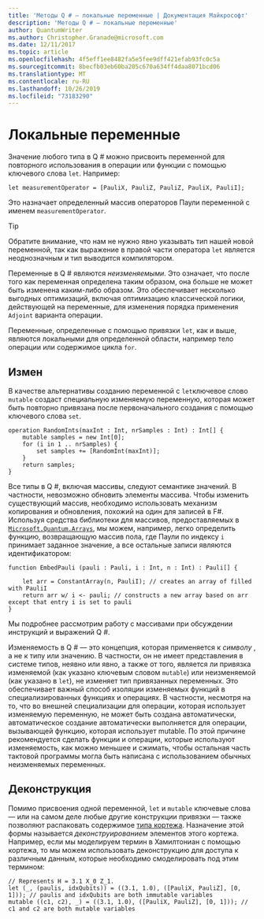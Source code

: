 ```yaml
---
title: 'Методы Q # — локальные переменные | Документация Майкрософт'
description: 'Методы Q # — локальные переменные'
author: QuantumWriter
ms.author: Christopher.Granade@microsoft.com
ms.date: 12/11/2017
ms.topic: article
ms.openlocfilehash: 4f5eff1ee8482fa5e5fee9dff421efab93fc0c5a
ms.sourcegitcommit: 8becfb03eb60ba205c670a634ff4daa8071bcd06
ms.translationtype: MT
ms.contentlocale: ru-RU
ms.lasthandoff: 10/26/2019
ms.locfileid: "73183290"
---
```

# <a name="local-variables"></a>Локальные переменные #

Значение любого типа в Q # можно присвоить переменной для повторного использования в операции или функции с помощью ключевого слова `let`.
Например:

```qsharp
let measurementOperator = [PauliX, PauliZ, PauliZ, PauliX, PauliI];
```

Это назначает определенный массив операторов Паули переменной с именем `measurementOperator`.

> [!TIP]
> Обратите внимание, что нам не нужно явно указывать тип нашей новой переменной, так как выражение в правой части оператора `let` является неоднозначным и тип выводится компилятором. 

Переменные в Q # являются *неизменяемыми*. Это означает, что после того как переменная определена таким образом, она больше не может быть изменена каким-либо образом.
Это обеспечивает несколько выгодных оптимизаций, включая оптимизацию классической логики, действующей на переменные, для изменения порядка применения `Adjoint` варианта операции.

Переменные, определенные с помощью привязки `let`, как и выше, являются локальными для определенной области, например тело операции или содержимое цикла `for`.


## <a name="mutability"></a>Измен ##

В качестве альтернативы созданию переменной с `let`ключевое слово `mutable` создаст специальную изменяемую переменную, которая может быть повторно привязана после первоначального создания с помощью ключевого слова `set`.

```qsharp
operation RandomInts(maxInt : Int, nrSamples : Int) : Int[] {
    mutable samples = new Int[0];
    for (i in 1 .. nrSamples) {
        set samples += [RandomInt(maxInt)];
    }
    return samples;
}
```

Все типы в Q #, включая массивы, следуют семантике значений. В частности, невозможно обновить элементы массива. Чтобы изменить существующий массив, необходимо использовать механизм копирования и обновления, похожий на один для записей в F#. Используя средства библиотеки для массивов, предоставляемых в [`Microsoft.Quantum.Arrays`](xref:microsoft.quantum.arrays), мы можем, например, легко определить функцию, возвращающую массив пола, где Паули по индексу `i` принимает заданное значение, а все остальные записи являются идентификатором: 

```qsharp
function EmbedPauli (pauli : Pauli, i : Int, n : Int) : Pauli[] {
    
    let arr = ConstantArray(n, PauliI); // creates an array of filled with PauliI
    return arr w/ i <- pauli; // constructs a new array based on arr except that entry i is set to pauli
}
```

Мы подробнее рассмотрим работу с массивами при обсуждении инструкций и выражений Q #. 

Изменяемость в Q # — это концепция, которая применяется к *символу* , а не к типу или значению. В частности, он не имеет представления в системе типов, неявно или явно, а также от того, является ли привязка изменяемой (как указано ключевым словом `mutable`) или неизменяемой (как указано в `let`), не изменяет тип привязанных переменных. Это обеспечивает важный способ изоляции изменяемых функций в специализированных функциях и операциях.
В частности, несмотря на то, что во внешней специализации для операции, которая использует изменяемую переменную, не может быть создана автоматически, автоматическое создание автоматически выполняется для операции, вызывающей функцию, которая использует mutable.
По этой причине рекомендуется сделать функции и операции, которые используют изменяемость, как можно меньшее и сжимать, чтобы остальная часть тактовой программы могла быть написана с использованием обычных неизменяемых переменных.


## <a name="deconstruction"></a>Деконструкция ##

Помимо присвоения одной переменной, `let` и `mutable` ключевые слова — или на самом деле любые другие конструкции привязки — также позволяют распаковать содержимое [типа кортежа](xref:microsoft.quantum.language.type-model#tuple-types).
Назначение этой формы называется *деконструированием* элементов этого кортежа.
Например, если мы моделируем термин в Хамилтониан с помощью кортежа, то мы можем использовать деконструкцию для доступа к различным данным, которые необходимо смоделировать под этим термином:

```qsharp
// Represents H = 3.1 X_0 Z_1.
let (_, (paulis, idxQubits)) = ((3.1, 1.0), ([PauliX, PauliZ], [0, 1])); // paulis and idxQubits are both immutable variables
mutable ((c1, c2), _) = ((3.1, 1.0), ([PauliX, PauliZ], [0, 1])); // c1 and c2 are both mutable variables
```


